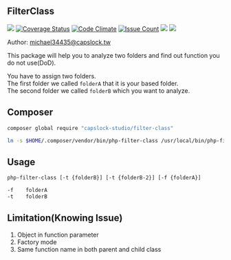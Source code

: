 FilterClass
--

![](https://travis-ci.org/CapsLock-Studio/FilterClass.svg)
[![Coverage Status](https://coveralls.io/repos/github/CapsLock-Studio/FilterClass/badge.svg?branch=master)](https://coveralls.io/github/CapsLock-Studio/FilterClass?branch=master)
[![Code Climate](https://codeclimate.com/github/CapsLock-Studio/FilterClass/badges/gpa.svg)](https://codeclimate.com/github/CapsLock-Studio/FilterClass)
[![Issue Count](https://codeclimate.com/github/CapsLock-Studio/FilterClass/badges/issue_count.svg)](https://codeclimate.com/github/CapsLock-Studio/FilterClass)
![](http://php7ready.timesplinter.ch/Codeception/Codeception/badge.svg)
![](https://img.shields.io/badge/license-MIT-blue.svg)


Author: michael34435@capslock.tw

This package will help you to analyze two folders and find out function you do not use(DoD).

You have to assign two folders.  
The first folder we called `folderA` that it is your based folder.  
The second folder we called `folderB` which you want to analyze.  

## Composer
```sh
composer global require "capslock-studio/filter-class"

ln -s $HOME/.composer/vendor/bin/php-filter-class /usr/local/bin/php-filter-class
```

## Usage
```sh
php-filter-class [-t {folderB}] [-t {folderB-2}] [-f {folderA}]

-f    folderA
-t    folderB
```

## Limitation(Knowing Issue)
1. Object in function parameter  
2. Factory mode
3. Same function name in both parent and child class
